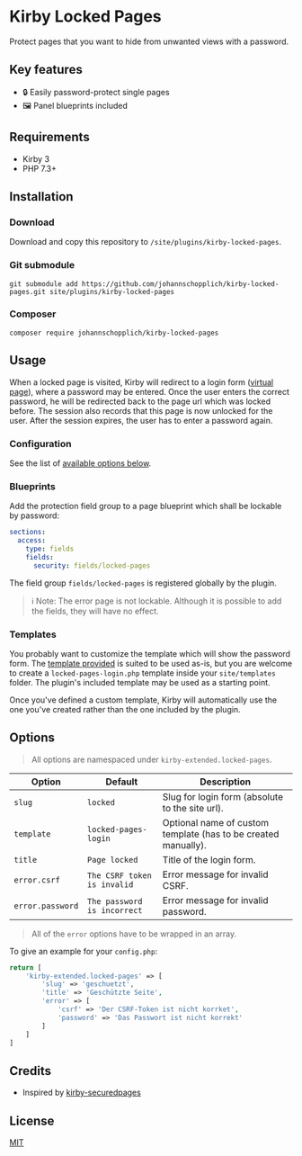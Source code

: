 # Kirby Locked Pages

Protect pages that you want to hide from unwanted views with a password.

## Key features

- 🔒 Easily password-protect single pages
- 🖼 Panel blueprints included

## Requirements

- Kirby 3
- PHP 7.3+

## Installation

### Download

Download and copy this repository to `/site/plugins/kirby-locked-pages`.

### Git submodule

```
git submodule add https://github.com/johannschopplich/kirby-locked-pages.git site/plugins/kirby-locked-pages
```

### Composer

```
composer require johannschopplich/kirby-locked-pages
```

## Usage

When a locked page is visited, Kirby will redirect to a login form ([virtual page](https://getkirby.com/docs/guide/virtual-pages)), where a password may be entered. Once the user enters the correct password, he will be redirected back to the page url which was locked before. The session also records that this page is now unlocked for the user. After the session expires, the user has to enter a password again.

### Configuration

See the list of [available options below](#options).

### Blueprints

Add the protection field group to a page blueprint which shall be lockable by password:

```yml
sections:
  access:
    type: fields
    fields:
      security: fields/locked-pages
```

The field group `fields/locked-pages` is registered globally by the plugin.

> ℹ️ Note: The error page is not lockable. Although it is possible to add the fields, they will have no effect.

### Templates

You probably want to customize the template which will show the password form. The [template provided](templates/locked-pages-login.php) is suited to be used as-is, but you are welcome to create a `locked-pages-login.php` template inside your `site/templates` folder. The plugin's included template may be used as a starting point.

Once you've defined a custom template, Kirby will automatically use the one you've created rather than the one included by the plugin.

## Options

> All options are namespaced under `kirby-extended.locked-pages`.

| Option | Default | Description |
| --- | --- | --- |
| `slug` | `locked` | Slug for login form (absolute to the site url). |
| `template` | `locked-pages-login` | Optional name of custom template (has to be created manually). |
| `title` | `Page locked` | Title of the login form. |
| `error.csrf` | `The CSRF token is invalid` | Error message for invalid CSRF. |
| `error.password` | `The password is incorrect` | Error message for invalid password. |

> All of the `error` options have to be wrapped in an array.

To give an example for your `config.php`:

```php
return [
    'kirby-extended.locked-pages' => [
        'slug' => 'geschuetzt',
        'title' => 'Geschützte Seite',
        'error' => [
            'csrf' => 'Der CSRF-Token ist nicht korrket',
            'password' => 'Das Passwort ist nicht korrekt'
        ]
    ]
]
```

## Credits

- Inspired by [kirby-securedpages](https://github.com/kerli81/kirby-securedpages)

## License

[MIT](https://opensource.org/licenses/MIT)
